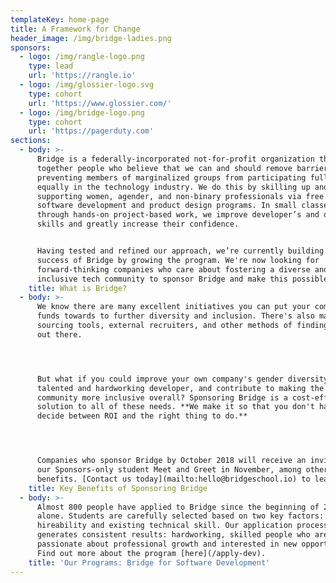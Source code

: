 ```yaml
---
templateKey: home-page
title: A Framework for Change
header_image: /img/bridge-ladies.png
sponsors:
  - logo: /img/rangle-logo.png
    type: lead
    url: 'https://rangle.io'
  - logo: /img/glossier-logo.svg
    type: cohort
    url: 'https://www.glossier.com/'
  - logo: /img/bridge-logo.png
    type: cohort
    url: 'https://pagerduty.com'
sections:
  - body: >-
      Bridge is a federally-incorporated not-for-profit organization that brings
      together people who believe that we can and should remove barriers
      preventing members of marginalized groups from participating fully and
      equally in the technology industry. We do this by skilling up and
      supporting women, agender, and non-binary professionals via free 11 week
      software development and product design programs. In small classes, and
      through hands-on project-based work, we improve developer’s and designer’s
      skills and greatly increase their confidence.


      Having tested and refined our approach, we’re currently building on the
      success of Bridge by growing the program. We're now looking for
      forward-thinking companies who care about fostering a diverse and
      inclusive tech community to sponsor Bridge and make this possible.
    title: What is Bridge?
  - body: >-
      We know there are many excellent initiatives you can put your company's
      funds towards to further diversity and inclusion. There's also many online
      sourcing tools, external recruiters, and other methods of finding talent
      out there.




      But what if you could improve your own company's gender diversity, hire a
      talented and hardworking developer, and contribute to making the tech
      community more inclusive overall? Sponsoring Bridge is a cost-effective
      solution to all of these needs. **We make it so that you don't have to
      decide between ROI and the right thing to do.**




      Companies who sponsor Bridge by October 2018 will receive an invitation to
      our Sponsors-only student Meet and Greet in November, among other
      benefits. [Contact us today](mailto:hello@bridgeschool.io) to learn more.
    title: Key Benefits of Sponsoring Bridge
  - body: >-
      Almost 800 people have applied to Bridge since the beginning of 2017
      alone. Students are carefully selected based on two key factors:
      hireability and existing technical skill. Our application process
      generates consistent results: hardworking, skilled people who are
      passionate about professional growth and interested in new opportunities.
      Find out more about the program [here](/apply-dev).
    title: 'Our Programs: Bridge for Software Development'
---
```


